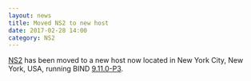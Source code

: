 ```yaml
---
layout: news
title: Moved NS2 to new host
date: 2017-02-28 14:00
category: NS2
---
```


[NS2](/ns2/) has been moved to a new host now located in New York City, New York, USA, running BIND [9.11.0-P3](https://kb.isc.org/article/AA-01457/81/BIND-9.11.0-P3-Release-Notes.html).
